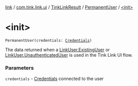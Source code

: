 [link](../../../index.md) / [com.tink.link.ui](../../index.md) / [TinkLinkResult](../index.md) / [PermanentUser](index.md) / [&lt;init&gt;](./-init-.md)

# &lt;init&gt;

`PermanentUser(credentials: `[`Credentials`](../../../com.tink.model.credentials/-credentials/index.md)`)`

The data returned when a [LinkUser.ExistingUser](../../-link-user/-existing-user/index.md) or [LinkUser.UnauthenticatedUser](../../-link-user/-unauthenticated-user/index.md) is used
in the Tink Link UI flow.

### Parameters

`credentials` - [Credentials](../../../com.tink.model.credentials/-credentials/index.md) connected to the user